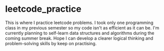 # leetcode_practice
This is where I practice leetcode problems. I took only one programming class
in my previous semester so my code isn't as efficient as it can be. I'm currently
planning to self-learn data structures and algorithms during the coming summer break.
Hope I can develop a clearer logical thinking and problem-solving skills by keep on
practising.

